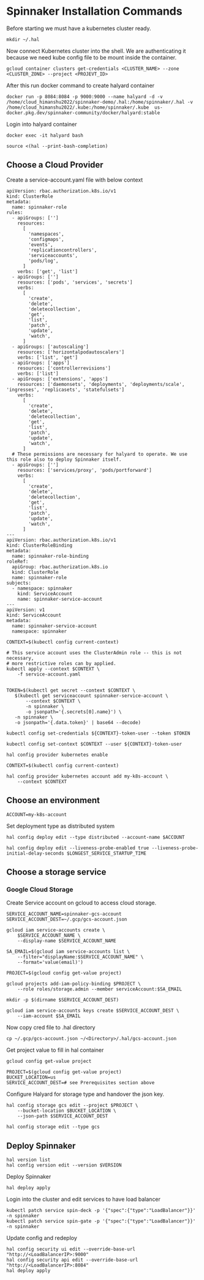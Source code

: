 # Spinnaker Installation Commands

Before starting we must have a kubernetes cluster ready.
```
mkdir ~/.hal
```
Now connect Kubernetes cluster into the shell. We are authenticating it because we need kube config file to be mount inside the container.
```
gcloud container clusters get-credentials <CLUSTER_NAME> --zone <CLUSTER_ZONE> --project <PROJEVT_ID>
```
After this run docker command to create halyard container 
```
docker run -p 8084:8084 -p 9000:9000 --name halyard -d -v /home/cloud_himanshu2022/spinnaker-demo/.hal:/home/spinnaker/.hal -v /home/cloud_himanshu2022/.kube:/home/spinnaker/.kube  us-docker.pkg.dev/spinnaker-community/docker/halyard:stable
```
Login into halyard container
```
docker exec -it halyard bash
```
```
source <(hal --print-bash-completion)
```
## Choose a Cloud Provider
Create a service-account.yaml file with below context
```
apiVersion: rbac.authorization.k8s.io/v1
kind: ClusterRole
metadata:
  name: spinnaker-role
rules:
  - apiGroups: ['']
    resources:
      [
        'namespaces',
        'configmaps',
        'events',
        'replicationcontrollers',
        'serviceaccounts',
        'pods/log',
      ]
    verbs: ['get', 'list']
  - apiGroups: ['']
    resources: ['pods', 'services', 'secrets']
    verbs:
      [
        'create',
        'delete',
        'deletecollection',
        'get',
        'list',
        'patch',
        'update',
        'watch',
      ]
  - apiGroups: ['autoscaling']
    resources: ['horizontalpodautoscalers']
    verbs: ['list', 'get']
  - apiGroups: ['apps']
    resources: ['controllerrevisions']
    verbs: ['list']
  - apiGroups: ['extensions', 'apps']
    resources: ['daemonsets', 'deployments', 'deployments/scale', 'ingresses', 'replicasets', 'statefulsets']
    verbs:
      [
        'create',
        'delete',
        'deletecollection',
        'get',
        'list',
        'patch',
        'update',
        'watch',
      ]
  # These permissions are necessary for halyard to operate. We use this role also to deploy Spinnaker itself.
  - apiGroups: ['']
    resources: ['services/proxy', 'pods/portforward']
    verbs:
      [
        'create',
        'delete',
        'deletecollection',
        'get',
        'list',
        'patch',
        'update',
        'watch',
      ]
---
apiVersion: rbac.authorization.k8s.io/v1
kind: ClusterRoleBinding
metadata:
  name: spinnaker-role-binding
roleRef:
  apiGroup: rbac.authorization.k8s.io
  kind: ClusterRole
  name: spinnaker-role
subjects:
  - namespace: spinnaker
    kind: ServiceAccount
    name: spinnaker-service-account
---
apiVersion: v1
kind: ServiceAccount
metadata:
  name: spinnaker-service-account
  namespace: spinnaker
```
```
CONTEXT=$(kubectl config current-context)

# This service account uses the ClusterAdmin role -- this is not necessary,
# more restrictive roles can by applied.
kubectl apply --context $CONTEXT \
    -f service-account.yaml


TOKEN=$(kubectl get secret --context $CONTEXT \
   $(kubectl get serviceaccount spinnaker-service-account \
       --context $CONTEXT \
       -n spinnaker \
       -o jsonpath='{.secrets[0].name}') \
   -n spinnaker \
   -o jsonpath='{.data.token}' | base64 --decode)

kubectl config set-credentials ${CONTEXT}-token-user --token $TOKEN

kubectl config set-context $CONTEXT --user ${CONTEXT}-token-user
```
```
hal config provider kubernetes enable
```

```
CONTEXT=$(kubectl config current-context)

hal config provider kubernetes account add my-k8s-account \
    --context $CONTEXT
```
## Choose an environment
```
ACCOUNT=my-k8s-account
```
Set deployment type as distributed system
```
hal config deploy edit --type distributed --account-name $ACCOUNT
```
```
hal config deploy edit --liveness-probe-enabled true --liveness-probe-initial-delay-seconds $LONGEST_SERVICE_STARTUP_TIME
```
## Choose a storage service
### Google Cloud Storage
Create Service account on gcloud to access cloud storage.
```
SERVICE_ACCOUNT_NAME=spinnaker-gcs-account
SERVICE_ACCOUNT_DEST=~/.gcp/gcs-account.json

gcloud iam service-accounts create \
    $SERVICE_ACCOUNT_NAME \
    --display-name $SERVICE_ACCOUNT_NAME

SA_EMAIL=$(gcloud iam service-accounts list \
    --filter="displayName:$SERVICE_ACCOUNT_NAME" \
    --format='value(email)')

PROJECT=$(gcloud config get-value project)

gcloud projects add-iam-policy-binding $PROJECT \
    --role roles/storage.admin --member serviceAccount:$SA_EMAIL

mkdir -p $(dirname $SERVICE_ACCOUNT_DEST)

gcloud iam service-accounts keys create $SERVICE_ACCOUNT_DEST \
    --iam-account $SA_EMAIL
```
Now copy cred file to .hal directory
```
cp ~/.gcp/gcs-account.json ~/<Directory>/.hal/gcs-account.json
```
Get project value to fill in hal container
```
gcloud config get-value project
```
```
PROJECT=$(gcloud config get-value project)
BUCKET_LOCATION=us
SERVICE_ACCOUNT_DEST=# see Prerequisites section above
```
Configure Halyard for storage type and handover the json key.
```
hal config storage gcs edit --project $PROJECT \
    --bucket-location $BUCKET_LOCATION \
    --json-path $SERVICE_ACCOUNT_DEST
```
```
hal config storage edit --type gcs
```
## Deploy Spinnaker
```
hal version list
hal config version edit --version $VERSION
```
Deploy Spinnaker
```
hal deploy apply
```
Login into the cluster and edit services to have load balancer 
```
kubectl patch service spin-deck -p '{"spec":{"type":"LoadBalancer"}}' -n spinnaker
kubectl patch service spin-gate -p '{"spec":{"type":"LoadBalancer"}}' -n spinnaker
```
Update config and redeploy
```
hal config security ui edit --override-base-url "http://<LoadBalancerIP>:9000"
hal config security api edit --override-base-url "http://<LoadBalancerIP>:8084"
hal deploy apply
```


